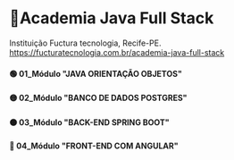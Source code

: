 # 🎯Academia Java Full Stack
Instituição Fuctura tecnologia, Recife-PE. https://fucturatecnologia.com.br/academia-java-full-stack

#### 🟢 01_Módulo "JAVA ORIENTAÇÃO OBJETOS"
#### 🟡 02_Módulo "BANCO DE DADOS POSTGRES"
#### 🟠 03_Módulo "BACK-END SPRING BOOT"
#### 🔴 04_Módulo "FRONT-END COM ANGULAR"
